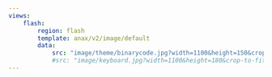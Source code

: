 ```yaml
---
views:
    flash:
        region: flash
        template: anax/v2/image/default
        data:
            src: "image/theme/binarycode.jpg?width=1100&height=150&crop-to-fit&area=0,0,30,0"
            #src: "image/keyboard.jpg?width=1100&height=180&crop-to-fit&area=10,10,0,10"
---
```

